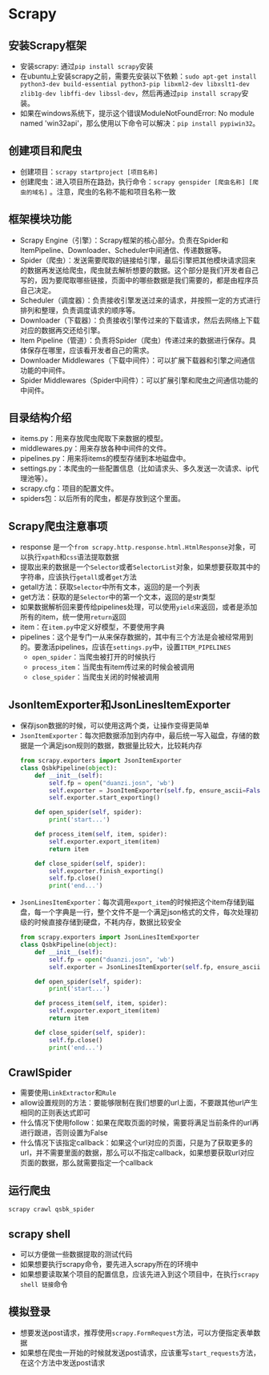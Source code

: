 # Scrapy

## 安装Scrapy框架
- 安装scrapy: 通过`pip install scrapy`安装
- 在ubuntu上安装scrapy之前，需要先安装以下依赖：`sudo apt-get install python3-dev build-essential python3-pip libxml2-dev libxslt1-dev zlib1g-dev libffi-dev libssl-dev`，然后再通过`pip install scrapy`安装。
- 如果在windows系统下，提示这个错误ModuleNotFoundError: No module named 'win32api'，那么使用以下命令可以解决：`pip install pypiwin32`。

## 创建项目和爬虫
- 创建项目：`scrapy startproject [项目名称]`
- 创建爬虫：进入项目所在路劲，执行命令：`scrapy genspider [爬虫名称] [爬虫的域名]` 。注意，爬虫的名称不能和项目名称一致

## 框架模块功能
- Scrapy Engine（引擎）：Scrapy框架的核心部分。负责在Spider和ItemPipeline、Downloader、Scheduler中间通信、传递数据等。
- Spider（爬虫）：发送需要爬取的链接给引擎，最后引擎把其他模块请求回来的数据再发送给爬虫，爬虫就去解析想要的数据。这个部分是我们开发者自己写的，因为要爬取哪些链接，页面中的哪些数据是我们需要的，都是由程序员自己决定。
- Scheduler（调度器）：负责接收引擎发送过来的请求，并按照一定的方式进行排列和整理，负责调度请求的顺序等。
- Downloader（下载器）：负责接收引擎传过来的下载请求，然后去网络上下载对应的数据再交还给引擎。
- Item Pipeline（管道）：负责将Spider（爬虫）传递过来的数据进行保存。具体保存在哪里，应该看开发者自己的需求。
- Downloader Middlewares（下载中间件）：可以扩展下载器和引擎之间通信功能的中间件。
- Spider Middlewares（Spider中间件）：可以扩展引擎和爬虫之间通信功能的中间件。

## 目录结构介绍
- items.py：用来存放爬虫爬取下来数据的模型。
- middlewares.py：用来存放各种中间件的文件。
- pipelines.py：用来将items的模型存储到本地磁盘中。
- settings.py：本爬虫的一些配置信息（比如请求头、多久发送一次请求、ip代理池等）。
- scrapy.cfg：项目的配置文件。
- spiders包：以后所有的爬虫，都是存放到这个里面。

## Scrapy爬虫注意事项
- response 是一个`from scrapy.http.response.html.HtmlResponse`对象，可以执行`xpath`和`css`语法提取数据
- 提取出来的数据是一个`Selector`或者`SelectorList`对象，如果想要获取其中的字符串，应该执行`getall`或者`get`方法
- getall方法：获取`Selector`中所有文本，返回的是一个列表
- get方法：获取的是`Selector`中的第一个文本，返回的是str类型
- 如果数据解析回来要传给pipelines处理，可以使用`yield`来返回，或者是添加所有的item，统一使用`return`返回
- item：在`item.py`中定义好模型，不要使用字典
- pipelines：这个是专门一从来保存数据的，其中有三个方法是会被经常用到的。要激活pipelines，应该在`settings.py`中，设置`ITEM_PIPELINES`
    - `open_spider`：当爬虫被打开的时候执行
    - `process_item`：当爬虫有item传过来的时候会被调用
    - `close_spider`：当爬虫关闭的时候被调用


## JsonItemExporter和JsonLinesItemExporter
- 保存json数据的时候，可以使用这两个类，让操作变得更简单
- `JsonItemExporter`：每次把数据添加到内存中，最后统一写入磁盘，存储的数据是一个满足json规则的数据，数据量比较大，比较耗内存
    ```python
    from scrapy.exporters import JsonItemExporter
    class QsbkPipeline(object):
        def __init__(self):
            self.fp = open("duanzi.josn", 'wb')
            self.exporter = JsonItemExporter(self.fp, ensure_ascii=False, encoding='utf-8')
            self.exporter.start_exporting()

        def open_spider(self, spider):
            print('start...')

        def process_item(self, item, spider):
            self.exporter.export_item(item)
            return item

        def close_spider(self, spider):
            self.exporter.finish_exporting()
            self.fp.close()
            print('end...')
    ```
- `JsonLinesItemExporter`：每次调用`export_item`的时候把这个item存储到磁盘，每一个字典是一行，整个文件不是一个满足json格式的文件，每次处理初级的时候直接存储到硬盘，不耗内存，数据比较安全
    ```python
    from scrapy.exporters import JsonLinesItemExporter
    class QsbkPipeline(object):
        def __init__(self):
            self.fp = open("duanzi.josn", 'wb')
            self.exporter = JsonLinesItemExporter(self.fp, ensure_ascii=False, encoding='utf-8')

        def open_spider(self, spider):
            print('start...')

        def process_item(self, item, spider):
            self.exporter.export_item(item)
            return item

        def close_spider(self, spider):
            self.fp.close()
            print('end...')
    ```

## CrawlSpider
- 需要使用`LinkExtractor`和`Rule`
- allow设置规则的方法：要能够限制在我们想要的url上面，不要跟其他url产生相同的正则表达式即可
- 什么情况下使用follow：如果在爬取页面的时候，需要将满足当前条件的url再进行跟进，否则设置为False
- 什么情况下该指定callback：如果这个url对应的页面，只是为了获取更多的url，并不需要里面的数据，那么可以不指定callback，如果想要获取url对应页面的数据，那么就需要指定一个callback

## 运行爬虫
`scrapy crawl qsbk_spider`

## scrapy shell
- 可以方便做一些数据提取的测试代码
- 如果想要执行scrapy命令，要先进入scrapy所在的环境中
- 如果想要读取某个项目的配置信息，应该先进入到这个项目中，在执行`scrapy shell 链接`命令

## 模拟登录
- 想要发送post请求，推荐使用`scrapy.FormRequest`方法，可以方便指定表单数据
- 如果想在爬虫一开始的时候就发送post请求，应该重写`start_requests`方法，在这个方法中发送post请求